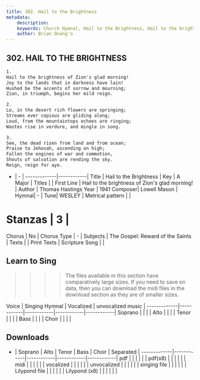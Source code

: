 ```yaml
---
title: 302. Hail to the Brightness
metadata:
    description: 
    keywords: Church Hymnal, Hail to the Brightness, Hail to the brightness of Zion's glad morning!, 
    author: Brian Onang'o
---
```



## 302. HAIL TO THE BRIGHTNESS

```txt
1.
Hail to the brightness of Zion's glad morning! 
Joy to the lands that in darkness have lain! 
Hushed be the accents of sorrow and mourning; 
Zion, in triumph, begins her mild reign. 

2.
Lo, in the desert rich flowers are springing; 
Streams ever copious are gliding along; 
Loud, from the mountaintops echoes are ringing; 
Wastes rise in verdure, and mingle in song. 

3.
See, the dead risen from land and from ocean; 
Praise to Jehovah, ascending on high; 
Fallen the engines of war and commotion, 
Shouts of salvation are rending the sky. 
Reign, reign for aye.
```

- |   -  |
-------------|------------|
Title | Hail to the Brightness |
Key | A Major |
Titles |  |
First Line | Hail to the brightness of Zion's glad morning! |
Author | Thomas Hastings
Year | 1941
Composer| Lowell Mason |
Hymnal|  - |
Tune| WESLEY |
Metrical pattern | |
# Stanzas | 3 |
Chorus | No |
Chorus Type | - |
Subjects | The Gospel: Reward of the Saints |
Texts |  |
Print Texts | 
Scripture Song |  |
  
## Learn to Sing

>>>> The files available in this section have comparatively large sizes. If you need to save on data, then you can download the midi files in the download section as they are of smaller sizes.

Voice |  Singing Hymnal | Vocalized | unvocalized music |
-------------|------------|------------|------------|------------|
Soprano | | | |
Alto | | | |
Tenor | | | |
Bass | | | |
Choir | | | |

## Downloads

- |  Soprano | Alto | Tenor | Bass | Choir | Separated |
-------------|------------|------------|------------|------------|
pdf | | | | | |
pdf(x8) | | | | | |
midi | | | | | |
vocalized | | | | | |
unvocalized | | | | | |
singing file | | | | | |
Lilypond file | | | | | |
Lilypond (x8) | | | | | |
  